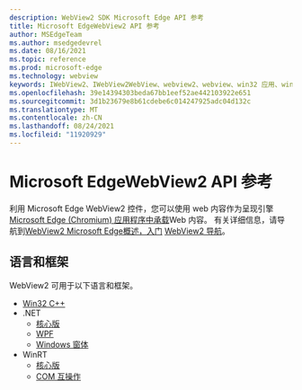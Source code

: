 ```yaml
---
description: WebView2 SDK Microsoft Edge API 参考
title: Microsoft EdgeWebView2 API 参考
author: MSEdgeTeam
ms.author: msedgedevrel
ms.date: 08/16/2021
ms.topic: reference
ms.prod: microsoft-edge
ms.technology: webview
keywords: IWebView2、IWebView2WebView、webview2、webview、win32 应用、win32、edge、ICoreWebView2、ICoreWebView2Controller、浏览器控件
ms.openlocfilehash: 39e14394303beda67bb1eef52ae442103922e651
ms.sourcegitcommit: 3d1b23679e8b61cdebe6c014247925adc04d132c
ms.translationtype: MT
ms.contentlocale: zh-CN
ms.lasthandoff: 08/24/2021
ms.locfileid: "11920929"
---
```

# <a name="microsoft-edge-webview2-api-reference"></a>Microsoft EdgeWebView2 API 参考  

利用 Microsoft Edge WebView2 控件，您可以使用 web 内容作为呈现引擎[Microsoft Edge (Chromium) 应用程序中承载](https://www.microsoftedgeinsider.com)Web 内容。  有关详细信息，请导航到[WebView2 Microsoft Edge概述，入门](./index.md) [WebView2 导航](./get-started/win32.md)。  


## <a name="languages-and-frameworks"></a>语言和框架  
WebView2 可用于以下语言和框架。
*   [Win32 C++](/microsoft-edge/webview2/reference/win32/index)  
*   .NET  
    *   [核心版][DotnetMicrosoftWebWebView2CoreNamespace]  
    *   [WPF][DotnetMicrosoftWebWebView2WpfNamespace]  
    *   [Windows 窗体][DotnetMicrosoftWebWebView2WinformsNamespace]  
*   WinRT  
    *   [核心版][WinrtMicrosoftWebWebview2CoreNamespace]  
    *   [COM 互操作][WinrtComInteropInterfaces]  

<!-- links -->  

[DotnetMicrosoftWebWebview2CoreNamespace]: /dotnet/api/microsoft.web.webview2.core "Microsoft.Web.WebView2.Core 命名空间|Microsoft Docs"
[DotnetMicrosoftWebWebview2WpfNamespace]: /dotnet/api/microsoft.web.webview2.wpf "Microsoft.Web.WebView2.Wpf 命名空间|Microsoft Docs"
[DotnetMicrosoftWebWebview2WinformsNamespace]: /dotnet/api/microsoft.web.webview2.winforms "Microsoft.Web.WebView2.WinForms 命名空间|Microsoft Docs"
[WinrtMicrosoftWebWebview2CoreNamespace]: /microsoft-edge/webview2/reference/winrt/microsoft_web_webview2_core/index "Microsoft.Web.WebView2.Core 命名空间|Microsoft Docs"
[WinrtComInteropInterfaces]: /microsoft-edge/webview2/reference/winrt/interop/index "WebView2 WinRT COM 互操作|Microsoft Docs"
